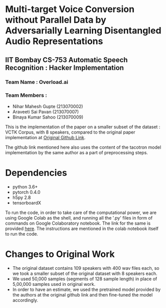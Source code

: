 # Multi-target Voice Conversion without Parallel Data by Adversarially Learning Disentangled Audio Representations

## IIT Bombay CS-753 Automatic Speech Recognition : Hacker Implementation

### Team Name : Overload.ai
### Team Members : 
- Nihar Mahesh Gupte (213070002)
- Araveeti Sai Pavan (213070007)
- Binaya Kumar Sahoo (213070009)

This is the implementation of the paper on a smaller subset of the dataset : VCTK Corpus, with 8 speakers, compared to 
the original paper implementation at [Original Github Link](https://github.com/jjery2243542/voice_conversion).

The github link mentioned here also uses the content of the tacotron model implementation by the same author as a part of
preprocessing steps.

# Dependencies
- python 3.6+
- pytorch 0.4.0
- h5py 2.8
- tensorboardX

To run the code, in order to take care of the computational power, we are using Google Colab as the shell, and running 
all the '.py' files in form of commands on Google Colaboratory notebook. The link for the same is provided [here](https://colab.research.google.com/drive/12IX6mbH6nsMVlVpfmQBBK53H0tu9bCad?usp=sharing).
The instructions are mentioned in the colab notebook itself to run the code.

# Changes to Original Work
- The original dataset contains 109 speakers with 400 wav files each, so we took a smaller subset of the original dataset 
with 8 speakers each. 
- We used 50,000 samples (segments of 128 sample length) in place of 5,00,000 samples used in original work.
- In order to have an estimate, we used the pretrained model provided by the authors at the original github link and then 
fine-tuned the model accordingly.